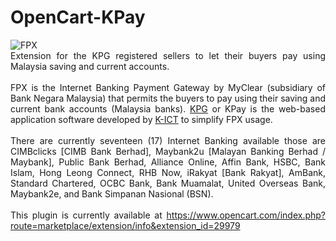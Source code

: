 # OpenCart-KPay
<div><img alt="FPX" src="https://raw.githubusercontent.com/K-ICT/OpenCart-KPay/master/banner-772x250.jpg"></div>

<div align="justify">Extension for the KPG registered sellers to let their buyers pay using Malaysia saving and current accounts.</div>
<br>
<div align="justify">FPX is the Internet Banking Payment Gateway by MyClear (subsidiary of Bank Negara Malaysia) that permits the buyers to pay using their saving and current bank accounts (Malaysia banks). <a href="https://www.k-ict.org/kpg/" rel="nofollow">KPG</a> or KPay is the web-based application software developed by <a href="https://www.k-ict.org/" rel="nofollow">K-ICT</a> to simplify FPX usage.</div>
<br>
<div align="justify">There are currently seventeen (17) Internet Banking available those are CIMBclicks [CIMB Bank Berhad], Maybank2u [Malayan Banking Berhad / Maybank], Public Bank Berhad, Alliance Online, Affin Bank, HSBC, Bank Islam, Hong Leong Connect, RHB Now, iRakyat [Bank Rakyat], AmBank, Standard Chartered, OCBC Bank, Bank Muamalat, United Overseas Bank, Maybank2e, and Bank Simpanan Nasional (BSN).</div>
<br>
<div align="justify">This plugin is currently available at <a alt="Click here to view this extension at OpenCart page." href="https://www.opencart.com/index.php?route=marketplace/extension/info&extension_id=29979">https://www.opencart.com/index.php?route=marketplace/extension/info&extension_id=29979</a></div>
